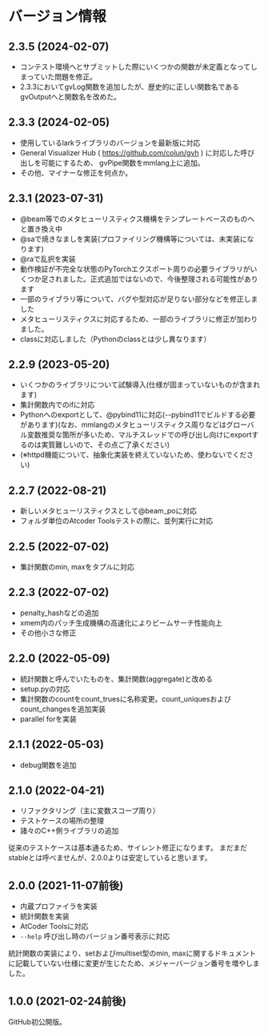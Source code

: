 バージョン情報
==============

2.3.5 (2024-02-07)
----------------------

* コンテスト環境へとサブミットした際にいくつかの関数が未定義となってしまっていた問題を修正。
* 2.3.3においてgvLog関数を追加したが、歴史的に正しい関数名であるgvOutputへと関数名を改めた。

2.3.3 (2024-02-05)
----------------------

* 使用しているlarkライブラリのバージョンを最新版に対応
* General Visualizer Hub ( https://github.com/colun/gvh ) に対応した呼び出しを可能にするため、 gvPipe関数をmmlang上に追加。
* その他、マイナーな修正を何点か。

2.3.1 (2023-07-31)
----------------------

* @beam等でのメタヒューリスティクス機構をテンプレートベースのものへと置き換え中
* @saで焼きなましを実装(プロファイリング機構等については、未実装になります)
* @raで乱択を実装
* 動作検証が不完全な状態のPyTorchエクスポート周りの必要ライブラリがいくつか足されました。正式追加ではないので、今後整理される可能性があります
* 一部のライブラリ等について、バグや型対応が足りない部分などを修正しました
* メタヒューリスティクスに対応するため、一部のライブラリに修正が加わりました。
* classに対応しました（Pythonのclassとは少し異なります）

2.2.9 (2023-05-20)
----------------------

* いくつかのライブラリについて試験導入(仕様が固まっていないものが含まれます)
* 集計関数内でのifに対応
* Pythonへのexportとして、@pybind11に対応(--pybind11でビルドする必要があります)(なお、mmlangのメタヒューリスティクス周りなどはグローバル変数推奨な箇所が多いため、マルチスレッドでの呼び出し向けにexportするのは実質難しいので、その点ご了承ください)
* (※httpd機能について、抽象化実装を終えていないため、使わないでください)

2.2.7 (2022-08-21)
----------------------

* 新しいメタヒューリスティクスとして@beam_poに対応
* フォルダ単位のAtcoder Toolsテストの際に、並列実行に対応

2.2.5 (2022-07-02)
----------------------

* 集計関数のmin, maxをタプルに対応

2.2.3 (2022-07-02)
----------------------

* penalty_hashなどの追加
* xmem内のパッチ生成機構の高速化によりビームサーチ性能向上
* その他小さな修正

2.2.0 (2022-05-09)
----------------------

* 統計関数と呼んでいたものを、集計関数(aggregate)と改める
* setup.pyの対応
* 集計関数のcountをcount_truesに名称変更。count_uniquesおよびcount_changesを追加実装
* parallel forを実装

2.1.1 (2022-05-03)
----------------------

* debug関数を追加

2.1.0 (2022-04-21)
----------------------

* リファクタリング（主に変数スコープ周り）
* テストケースの場所の整理
* 諸々のC++側ライブラリの追加

従来のテストケースは基本通るため、サイレント修正になります。 
まだまだstableとは呼べませんが、2.0.0よりは安定していると思います。

2.0.0 (2021-11-07前後)
----------------------

* 内蔵プロファイラを実装
* 統計関数を実装
* AtCoder Toolsに対応
* `--help` 呼び出し時のバージョン番号表示に対応

統計関数の実装により、setおよびmultiset型のmin, maxに関するドキュメントに記載していない仕様に変更が生じたため、メジャーバージョン番号を増やしました。

1.0.0 (2021-02-24前後)
----------------------

GitHub初公開版。
